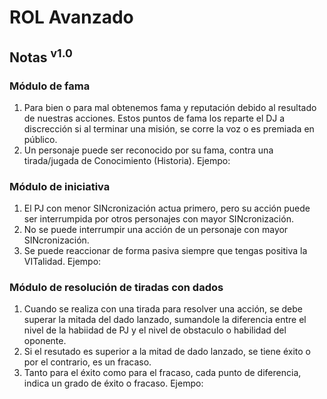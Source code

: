 # ROL Avanzado
## Notas <sup>v1.0</sup>

### Módulo de fama
1. Para bien o para mal obtenemos fama y reputación debido al resultado de nuestras acciones. Estos puntos de fama los reparte el DJ a discrección si al terminar una misión, se corre la voz o es premiada en público.
1. Un personaje puede ser reconocido por su fama, contra una tirada/jugada de Conocimiento (Historia).
Ejempo:

### Módulo de iniciativa
1. El PJ con menor SINcronización actua primero, pero su acción puede ser interrumpida por otros personajes con mayor SINcronización.
1. No se puede interrumpir una acción de un personaje con mayor SINcronización.
1. Se puede reaccionar de forma pasiva siempre que tengas positiva la VITalidad.
Ejempo:

### Módulo de resolución de tiradas con dados
1. Cuando se realiza con una tirada para resolver una acción, se debe superar la mitada del dado lanzado, sumandole la diferencia entre el nivel de la habiidad de PJ y el nivel de obstaculo o habilidad del oponente.
1. Si el resutado es superior a la mitad de dado lanzado, se tiene éxito o por el contrario, es un fracaso.
1. Tanto para el éxito como para el fracaso, cada punto de diferencia, indica un grado de éxito o fracaso.
Ejempo:

